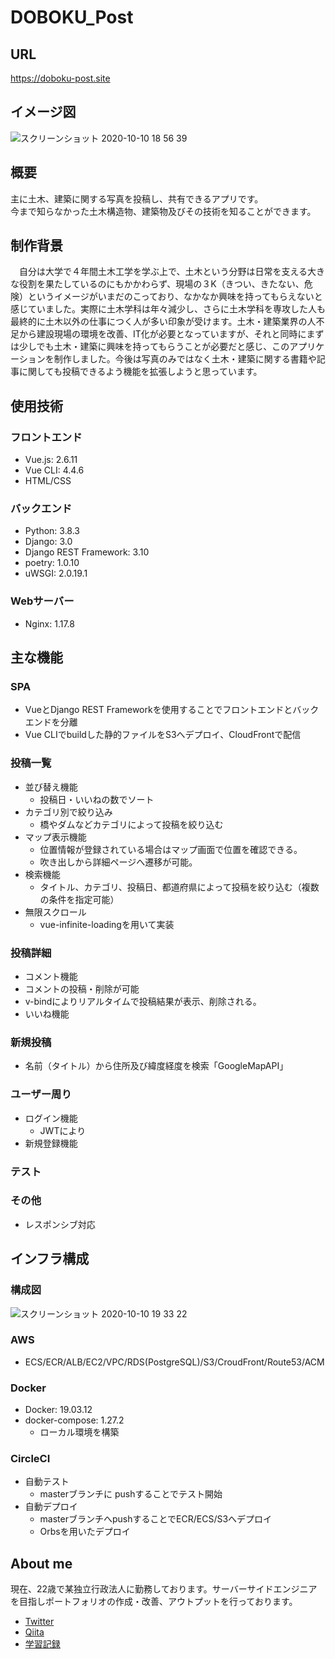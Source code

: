 # DOBOKU_Post
## URL
https://doboku-post.site

## イメージ図
![スクリーンショット 2020-10-10 18 56 39](https://user-images.githubusercontent.com/62042131/95652190-56ef7e00-0b2a-11eb-9c95-798d9c5476dc.png)

## 概要
主に土木、建築に関する写真を投稿し、共有できるアプリです。  
今まで知らなかった土木構造物、建築物及びその技術を知ることができます。

## 制作背景
　自分は大学で４年間土木工学を学ぶ上で、土木という分野は日常を支える大きな役割を果たしているのにもかかわらず、現場の３K（きつい、きたない、危険）というイメージがいまだのこっており、なかなか興味を持ってもらえないと感じていました。実際に土木学科は年々減少し、さらに土木学科を専攻した人も最終的に土木以外の仕事につく人が多い印象が受けます。土木・建築業界の人不足から建設現場の環境を改善、IT化が必要となっていますが、それと同時にまずは少しでも土木・建築に興味を持ってもらうことが必要だと感じ、このアプリケーションを制作しました。今後は写真のみではなく土木・建築に関する書籍や記事に関しても投稿できるよう機能を拡張しようと思っています。
 
## 使用技術
### フロントエンド
* Vue.js: 2.6.11
* Vue CLI: 4.4.6
* HTML/CSS

### バックエンド
* Python: 3.8.3
* Django: 3.0
* Django REST Framework: 3.10
* poetry: 1.0.10
* uWSGI: 2.0.19.1

### Webサーバー
* Nginx: 1.17.8

## 主な機能
### SPA
* VueとDjango REST Frameworkを使用することでフロントエンドとバックエンドを分離
* Vue CLIでbuildした静的ファイルをS3へデプロイ、CloudFrontで配信

### 投稿一覧
* 並び替え機能
  * 投稿日・いいねの数でソート
* カテゴリ別で絞り込み
  * 橋やダムなどカテゴリによって投稿を絞り込む
* マップ表示機能
  * 位置情報が登録されている場合はマップ画面で位置を確認できる。
  * 吹き出しから詳細ページへ遷移が可能。
* 検索機能
  * タイトル、カテゴリ、投稿日、都道府県によって投稿を絞り込む（複数の条件を指定可能）
* 無限スクロール
  * vue-infinite-loadingを用いて実装

### 投稿詳細
* コメント機能
 * コメントの投稿・削除が可能
 * v-bindによりリアルタイムで投稿結果が表示、削除される。
* いいね機能

### 新規投稿
* 名前（タイトル）から住所及び緯度経度を検索「GoogleMapAPI」

### ユーザー周り
* ログイン機能
  * JWTにより
* 新規登録機能

### テスト

### その他
* レスポンシブ対応

## インフラ構成
### 構成図
![スクリーンショット 2020-10-10 19 33 22](https://user-images.githubusercontent.com/62042131/95652911-76d57080-0b2f-11eb-817f-71e84cba06da.png)
### AWS
* ECS/ECR/ALB/EC2/VPC/RDS(PostgreSQL)/S3/CroudFront/Route53/ACM
### Docker
* Docker: 19.03.12
* docker-compose: 1.27.2
  * ローカル環境を構築
### CircleCI
* 自動テスト
  * masterブランチに pushすることでテスト開始
* 自動デプロイ
  * masterブランチへpushすることでECR/ECS/S3へデプロイ
  * Orbsを用いたデプロイ
  
## About me
  現在、22歳で某独立行政法人に勤務しております。サーバーサイドエンジニアを目指しポートフォリオの作成・改善、アウトプットを行っております。  
* [Twitter](https://twitter.com/saka___21)  
* [Qiita](https://qiita.com/saka___21)    
* [学習記録](https://saka-21.hatenablog.com/archive)


